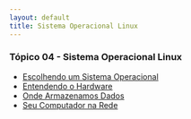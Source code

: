 ```yaml
---
layout: default
title: Sistema Operacional Linux
---
```


### Tópico 04 - Sistema Operacional Linux
- [Escolhendo um Sistema Operacional](./01-book-lpi/Topico%2004%20-%20Sistema%20Operacional%20Linux/4.1%20-%20EscolhendoUmSistemaOperacional.md)
- [Entendendo o Hardware](./01-book-lpi/Topico%2004%20-%20Sistema%20Operacional%20Linux/4.2%20-%20EntendendoOHardware.md)
- [Onde Armazenamos Dados](./01-book-lpi/Topico%2004%20-%20Sistema%20Operacional%20Linux/4.3%20-%20OndeArmazenamosDados.md)
- [Seu Computador na Rede](./01-book-lpi/Topico%2004%20-%20Sistema%20Operacional%20Linux/4.4%20-%20SeuComputadorNaRede..md)
